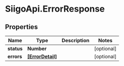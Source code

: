 # SiigoApi.ErrorResponse

## Properties

Name | Type | Description | Notes
------------ | ------------- | ------------- | -------------
**status** | **Number** |  | [optional] 
**errors** | [**[ErrorDetail]**](ErrorDetail.md) |  | [optional] 


